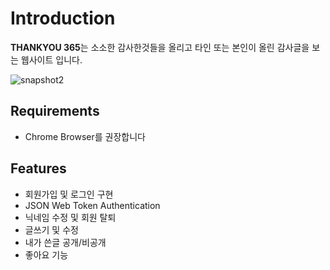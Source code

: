 # Introduction
**THANKYOU 365**는 소소한 감사한것들을 올리고 타인 또는 본인이 올린 감사글을 보는 웹사이트 입니다.

![snapshot2](https://user-images.githubusercontent.com/34699932/43944181-053d00f0-9cb9-11e8-9c80-f8afbb88fce0.png)

## Requirements
- Chrome Browser를 권장합니다

## Features
- 회원가입 및 로그인 구현
- JSON Web Token Authentication
- 닉네임 수정 및 회원 탈퇴
- 글쓰기 및 수정
- 내가 쓴글 공개/비공개
- 좋아요 기능

